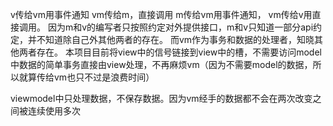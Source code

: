 v传给vm用事件通知
vm传给m，直接调用
m传给vm用事件通知，
vm传给v用直接调用。
因为m和v的编写者只按照约定对外提供接口，m和v只知道一部分api约定，并不知道除自己外其他两者的存在。
而vm作为事务和数据的处理者，知晓其他两者存在。
本项目目前将view中的信号链接到view中的槽，不需要访问model中数据的简单事务直接由view处理，不再麻烦vm（因为不需要model的数据，所以就算传给vm也只不过是浪费时间）

viewmodel中只处理数据，不保存数据。因为vm经手的数据都不会在两次改变之间被连续使用多次